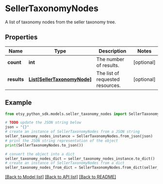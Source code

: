 # SellerTaxonomyNodes

A list of taxonomy nodes from the seller taxonomy tree.

## Properties

Name | Type | Description | Notes
------------ | ------------- | ------------- | -------------
**count** | **int** | The number of results. | [optional] 
**results** | [**List[SellerTaxonomyNode]**](SellerTaxonomyNode.md) | The list of requested resources. | [optional] 

## Example

```python
from etsy_python_sdk.models.seller_taxonomy_nodes import SellerTaxonomyNodes

# TODO update the JSON string below
json = "{}"
# create an instance of SellerTaxonomyNodes from a JSON string
seller_taxonomy_nodes_instance = SellerTaxonomyNodes.from_json(json)
# print the JSON string representation of the object
print(SellerTaxonomyNodes.to_json())

# convert the object into a dict
seller_taxonomy_nodes_dict = seller_taxonomy_nodes_instance.to_dict()
# create an instance of SellerTaxonomyNodes from a dict
seller_taxonomy_nodes_from_dict = SellerTaxonomyNodes.from_dict(seller_taxonomy_nodes_dict)
```
[[Back to Model list]](../README.md#documentation-for-models) [[Back to API list]](../README.md#documentation-for-api-endpoints) [[Back to README]](../README.md)


